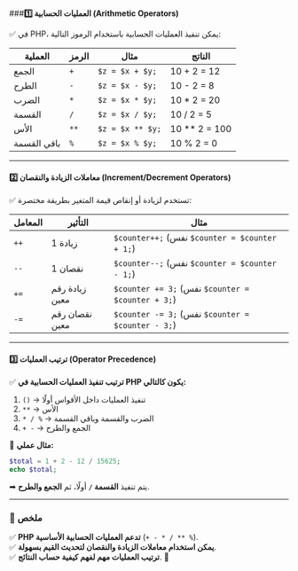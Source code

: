 
###**1️⃣ العمليات الحسابية (Arithmetic Operators)**

✅ في PHP، يمكن تنفيذ العمليات الحسابية باستخدام الرموز التالية:

|**العملية**|**الرمز**|**مثال**|**الناتج**|
|---|---|---|---|
|الجمع|`+`|`$z = $x + $y;`|10 + 2 = 12|
|الطرح|`-`|`$z = $x - $y;`|10 - 2 = 8|
|الضرب|`*`|`$z = $x * $y;`|10 * 2 = 20|
|القسمة|`/`|`$z = $x / $y;`|10 / 2 = 5|
|الأس|`**`|`$z = $x ** $y;`|10 ** 2 = 100|
|باقي القسمة|`%`|`$z = $x % $y;`|10 % 2 = 0|

---

#### **2️⃣ معاملات الزيادة والنقصان (Increment/Decrement Operators)**

✅ تستخدم لزيادة أو إنقاص قيمة المتغير بطريقة مختصرة:

|**المعامل**|**التأثير**|**مثال**|
|---|---|---|
|`++`|زيادة 1|`$counter++;` (نفس `$counter = $counter + 1;`)|
|`--`|نقصان 1|`$counter--;` (نفس `$counter = $counter - 1;`)|
|`+=`|زيادة رقم معين|`$counter += 3;` (نفس `$counter = $counter + 3;`)|
|`-=`|نقصان رقم معين|`$counter -= 3;` (نفس `$counter = $counter - 3;`)|

---

#### **3️⃣ ترتيب العمليات (Operator Precedence)**

✅ **ترتيب تنفيذ العمليات الحسابية في PHP يكون كالتالي:**

1. `()` → تنفيذ العمليات داخل الأقواس أولًا
2. `**` → الأس
3. `* / %` → الضرب والقسمة وباقي القسمة
4. `+ -` → الجمع والطرح

📌 **مثال عملي:**

```php
$total = 1 + 2 - 12 / 15625;
echo $total;
```

➡ يتم تنفيذ **القسمة `/`** أولًا، ثم **الجمع والطرح**.

---

### **🔹 ملخص**

✅ **PHP تدعم العمليات الحسابية الأساسية** (`+ - * / ** %`).  
✅ **يمكن استخدام معاملات الزيادة والنقصان لتحديث القيم بسهولة**.  
✅ **ترتيب العمليات مهم لفهم كيفية حساب النتائج**. 🚀